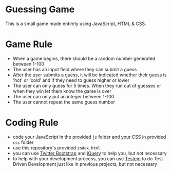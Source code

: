# Guessing Game
This is a small game made entirely using JavaScript, HTML & CSS.

# Game Rule 
* When a game begins, there should be a random number generated between 1-100
* The user has an input field where they can submit a guess
* After the user submits a guess, it will be indicated whether their guess is 'hot' or 'cold' and if they need to guess higher or lower
* The user can only guess for 5 times. When they run out of guesses or when they win let them know the game is over
* The user can only put an integer between 1-100
* The user cannot repeat the same guess number

# Coding Rule
* code your JavaScript in the provided `js` folder and your CSS in provided `css` folder
* use this repository's provided `index.html` 
* you can use [Twitter Bootstrap](http://getbootstrap.com/) and [jQuery](http://jquery.com/) to help you, but not necessary
* to help with your development process, you can use [Testem](https://github.com/testem/testem) to do Test Driven Development just like in previous projects, but not necessary
